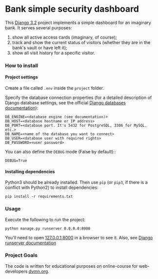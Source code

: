 # Bank simple security dashboard

This [Django 3.2](https://docs.djangoproject.com/en/3.2/) project implements a simple dashboard for an imaginary bank. It serves several purposes:
1. show all active access cards (imaginary, of course);
2. track and show the current status of visitors (whether they are in the bank's vault or have left it);
3. show all visit history for a specific visitor.

### How to install

#### Project settings

Create a file called `.env` inside the `project` folder.

Specify the database connection properties (for a detailed description of Django database settings, see the official [Django databases documentation](https://docs.djangoproject.com/en/3.2/ref/databases/)):
```commandline
DB_ENGINE=<database engine (see documentation)>
DB_HOST=<database hostname or IP address>
DB_PORT=<database port. It's 5432 for PostgreSQL, 3306 for MySQL, etc.>
DB_NAME=<name of the database you want to connect>
DB_USER=<database user with required rights>
DB_PASSWORD=<user password>
```

You can also define the `DEBUG` mode (False by default)::
```commandline
DEBUG=True
```

#### Installing dependencies
Python3 should be already installed. 
Then use `pip` (or `pip3`, if there is a conflict with Python2) to install dependencies:
```commandline
pip install -r requirements.txt
```

### Usage

Execute the following to run the project:

```commandline
python manage.py runserver 0.0.0.0:8000
```

You'll need to open [127.0.0.1:8000](http://127.0.0.1:8000) in a browser to see it. Also, see [Django runserver documentation](https://docs.djangoproject.com/en/3.2/ref/django-admin/#runserver)

### Project Goals

The code is written for educational purposes on online-course for web-developers [dvmn.org](https://dvmn.org/).